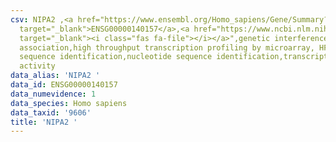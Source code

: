 ```yaml
---
csv: NIPA2 ,<a href="https://www.ensembl.org/Homo_sapiens/Gene/Summary?db=core;g=ENSG00000140157"
  target="_blank">ENSG00000140157</a>,<a href="https://www.ncbi.nlm.nih.gov/pubmed/28369544"
  target="_blank"><i class="fas fa-file"></i></a>",genetic interference,functional
  association,high throughput transcription profiling by microarray, HF73 cells,nucleotide
  sequence identification,nucleotide sequence identification,transcriptional regulation,up-regulates
  activity
data_alias: 'NIPA2 '
data_id: ENSG00000140157
data_numevidence: 1
data_species: Homo sapiens
data_taxid: '9606'
title: 'NIPA2 '
---
```

